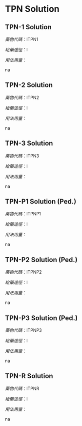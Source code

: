 # TPN Solution

## TPN-1 Solution

*藥物代碼*：ITPN1

*給藥途徑*：I

*用法用量*：

na

## TPN-2 Solution

*藥物代碼*：ITPN2

*給藥途徑*：I

*用法用量*：

na

## TPN-3 Solution

*藥物代碼*：ITPN3

*給藥途徑*：I

*用法用量*：

na

## TPN-P1 Solution (Ped.)

*藥物代碼*：ITPNP1

*給藥途徑*：I

*用法用量*：

na

## TPN-P2 Solution (Ped.)

*藥物代碼*：ITPNP2

*給藥途徑*：I

*用法用量*：

na

## TPN-P3 Solution (Ped.)

*藥物代碼*：ITPNP3

*給藥途徑*：I

*用法用量*：

na

## TPN-R Solution

*藥物代碼*：ITPNR

*給藥途徑*：I

*用法用量*：

na

